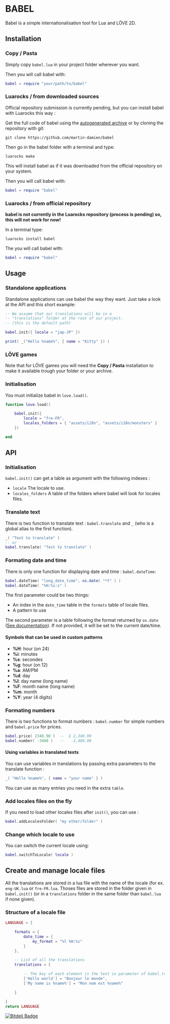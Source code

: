 # BABEL

Babel is a simple internationalisation tool for Lua and LÖVE 2D.

## Installation

### Copy / Pasta

Simply copy `babel.lua` in your project folder wherever you want.

Then you will call babel with:

```lua
babel = require "your/path/to/babel"
```

### Luarocks / from downloaded sources

Official repository submission is currently pending, but you can install babel
with Luarocks this way :

Get the full code of babel using the [autogenerated archive](https://github.com/martin-damien/babel/archive/master.zip) or by cloning the repository with git:

    git clone https://github.com/martin-damien/babel

Then go in the babel folder with a terminal and type:

    luarocks make

This will install babel as if it was downloaded from the official repository on
your system.

Then you will call babel with:

```lua
babel = require "babel"
```

### Luarocks / from official repository

**babel is not currently in the Luarocks repository (process is pending) so,
this will not work for now!**

In a terminal type:

    luarocks install babel

The you will call babel with:

```lua
babel = require "babel"
```

## Usage

### Standalone applications

Standalone applications can use babel the way they want. Just take a look at
the API and this short example:

```lua
-- We assume that our translations will be in a
-- "translations" folder at the root of our project.
-- (this is the default path)

babel.init({ locale = "jap-JP" })

print( _("Hello %name%", { name = "Kitty" }) )
```

### LÖVE games

Note that for LÖVE games you will need the **Copy / Pasta** installation to
make it available trough your folder or your archive.

### Initialisation

You must initialize babel in `love.load()`.

```lua
function love.load()

    babel.init({
        locale = "fre-FR",
        locales_folders = { "assets/i18n", "assets/i18n/monsters" }
    })

end
```

## API

### Initialisation

`babel.init()` can get a table as argument with the following indexes :

  * `locale` The locale to use.
  * `locales_folders` A table of the folders where babel will look for locales files.

### Translate text

There is two function to translate text : `babel.translate` and `_` (who is
a global alias to the first function).

``` lua
_( "Text to translate" )
-- or
babel.translate( "Text to translate" )
```

### Formating date and time

There is only one function for displaying date and time : `babel.dateTime`:

```lua
babel.dateTime( "long_date_time", os.date( "*t" ) )
babel.dateTime( "%H:%i:s" )
```

The first parameter could be two things:

  * An index in the `date_time` table in the `formats` table of locale files.
  * A pattern to use

The second parameter is a table following the format returned by `os.date`
([See documentation](http://www.lua.org/pil/22.1.html)). If not provided, it will
be set to the current date/time.

#### Symbols that can be used in custom patterns

  * **%H**: hour (on 24)
  * **%i**: minutes
  * **%s**: secondes
  * **%g**: hour (on 12)
  * **%a**: AM/PM
  * **%d**: day
  * **%l**: day name (long name)
  * **%F**: month name (long name)
  * **%m**: month
  * **%Y**: year (4 digits)

### Formating numbers

There is two functions to format numbers : `babel.number` for simple numbers
and `babel.price` for prices.

```lua
babel.price( 2340.90 )  --  £ 2,340.90
babel.number( -3400 )   --   -3,400.00
```

#### Using variables in translated texts

You can use variables in translations by passing extra parameters to the
translate function :

```lua
_( "Hello %name%", { name = "your name" } )
```

You can use as many entries you need in the extra `table`.

### Add locales files on the fly

If you need to load other locales files after `init()`, you can use :

``` lua
babel.addLocalesFolder( "my other/folder" )
```

### Change which locale to use

You can switch the current locale using:

```lua
babel.switchToLocale( locale )
```

## Create and manage locale files

All the translations are stored in a lua file with the name of the locale (for
ex. `eng-UK.lua` or `fre-FR.lua`. Thoses files are stored in the folder given
in `babel.init()` (or in a `translations` folder in the same folder than
`babel.lua` if none given).

### Structure of a locale file

``` lua
LANGUAGE = {

    formats = {
        date_time = {
            my_format = "%l %H:%i"
        }
    },

    -- List of all the translations
    translations = {

        -- The key of each element is the text in parameter of babel.translate()
        ['Hello world'] = "Bonjour le monde",
        ['My name is %name%'] = "Mon nom est %name%"

    }

}
return LANGUAGE
```


[![Bitdeli Badge](https://d2weczhvl823v0.cloudfront.net/martin-damien/babel/trend.png)](https://bitdeli.com/free "Bitdeli Badge")

